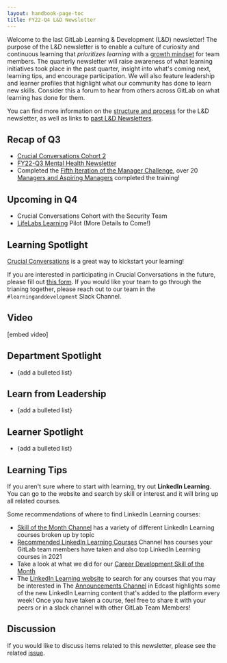 ```yaml
---
layout: handbook-page-toc
title: FY22-Q4 L&D Newsletter
---
```


Welcome to the last GitLab Learning & Development (L&D) newsletter! The purpose of the L&D newsletter is to enable a culture of curiosity and continuous learning that *prioritizes learning* with a [growth mindset](/handbook/values/#growth-mindset) for team members. The quarterly newsletter will raise awareness of what learning initiatives took place in the past quarter, insight into what's coming next, learning tips, and encourage participation. We will also feature leadership and learner profiles that highlight what our community has done to learn new skills. Consider this a forum to hear from others across GitLab on what learning has done for them. 

You can find more information on the [structure and process](/handbook/people-group/learning-and-development/newsletter/) for the L&D newsletter, as well as links to [past L&D Newsletters](/handbook/people-group/learning-and-development/newsletter/#past-newsletters). 

## Recap of Q3

* [Crucial Conversations Cohort 2](/handbook/people-group/learning-and-development/learning-initiatives/#crucial-conversations) 
* [FY22-Q3 Mental Health Newsletter](/handbook/people-group/learning-and-development/newsletter/mental-health-newsletter/FY22-Q3/) 
* Completed the [Fifth Iteration of the Manager Challenge](https://about.gitlab.com/handbook/people-group/learning-and-development/manager-challenge/), over 20 [Managers and Aspiring Managers](https://docs.google.com/presentation/d/1s_yNEKLVDJ-nYTsvD568lpz1Bfan6qIZoZrY0ZEEkHI/edit#slide=id.gd2286d9050_0_7) completed the training!

## Upcoming in Q4

* Crucial Conversations Cohort with the Security Team
* [LifeLabs Learning](https://lifelabslearning.com/) Pilot (More Details to Come!) 

## Learning Spotlight 

[Crucial Conversations](/handbook/leadership/crucial-conversations/) is a great way to kickstart your learning! 

If you are interested in participating in Crucial Conversations in the future, please fill out [this form](). If you would like your team to go through the trianing together, please reach out to our team in the `#learninganddevelopment` Slack Channel. 

## Video 

[embed video]

## Department Spotlight 

* {add a bulleted list}

## Learn from Leadership 

* {add a bulleted list}

## Learner Spotlight  

* {add a bulleted list}

## Learning Tips 

If you aren't sure where to start with learning, try out **LinkedIn Learning**. You can go to the website and search by skill or interest and it will bring up all related courses. 

Some recommendations of where to find LinkedIn Learning courses: 

* [Skill of the Month Channel](https://gitlab.edcast.com/channel/skill-of-the-month-fy22) has a variety of different LinkedIn Learning courses broken up by topic 
* [Recommended LinkedIn Learning Courses](https://gitlab.edcast.com/channel/recommended-linkedin-learning-courses) Channel has courses your GitLab team members have taken and also top LinkedIn Learning courses in 2021 
* Take a look at what we did for our [Career Development Skill of the Month](https://about.gitlab.com/handbook/people-group/learning-and-development/career-development/#skill-of-the-month) 
* The [LinkedIn Learning website](https://www.linkedin.com/learning/) to search for any courses that you may be interested in
The [Announcements Channel](https://gitlab.edcast.com/channel/gitlab-corporate-channel) in Edcast highlights some of the new LinkedIn Learning content that's added to the platform every week!
Once you have taken a course, feel free to share it with your peers or in a slack channel with other GitLab Team Members! 

## Discussion 

If you would like to discuss items related to this newsletter, please see the related [issue](). 
